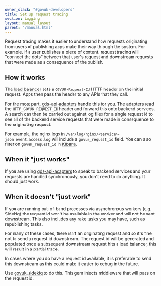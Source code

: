 ```yaml
---
owner_slack: "#govuk-developers"
title: Set up request tracing
section: Logging
layout: manual_layout
parent: "/manual.html"
---
```


Request tracing makes it easier to understand how requests originating from
users of publishing apps make their way through the system. For example, if a
user publishes a piece of content, request tracing will "connect the dots"
between that user's request and downstream requests that were made as a
consequence of the publish.

## How it works

The [load balancer][load-balancer-request-id] sets a `GOVUK-Request-Id` HTTP
header on the initial request. Apps then pass the header to any APIs that they
call.

For the most part, [gds-api-adapters][] handle this for you. The adapters read
the `HTTP_GOVUK_REQUEST_ID` header and forward this onto backend services. A
search can then be carried out against log files for a single request id to see
all of the backend service requests that were made in consequence to the
originating request.

For example, the nginx logs in `/var/log/nginx/<service>-json.event.access.log`
will include a `govuk_request_id` field. You can also filter on
`govuk_request_id` in [Kibana][].

[gds-api-adapters]: https://github.com/alphagov/gds-api-adapters
[Kibana]: /manual/logit.html#viewing-kibana
[load-balancer-request-id]: https://github.com/alphagov/govuk-puppet/blob/f1ad0ce320119d553b5e03df30e023553f5e2da5/modules/loadbalancer/templates/nginx_balance.conf.erb#L21

## When it "just works"

If you are using [gds-api-adapters][] to speak to backend services and your requests
are handled synchronously, you don't need to do anything. It should just work.

## When it doesn't "just work"

If you are running out-of-band processes via asynchronous workers (e.g. Sidekiq)
the request id won't be available in the worker and will not be sent downstream.
This also includes any rake tasks you may have, such as republishing tasks.

For many of these cases, there isn't an originating request and so it's fine not
to send a request id downstream. The request id will be generated and populated
once a subsequent downstream request hits a load balancer, this will result in
a partial trace.

In cases where you do have a request id available, it is preferable to
send this downstream as this could make it easier to debug in the future.

Use [govuk_sidekiq](https://github.com/alphagov/govuk_sidekiq) to do this. This
gem injects middleware that will pass on the request id.
